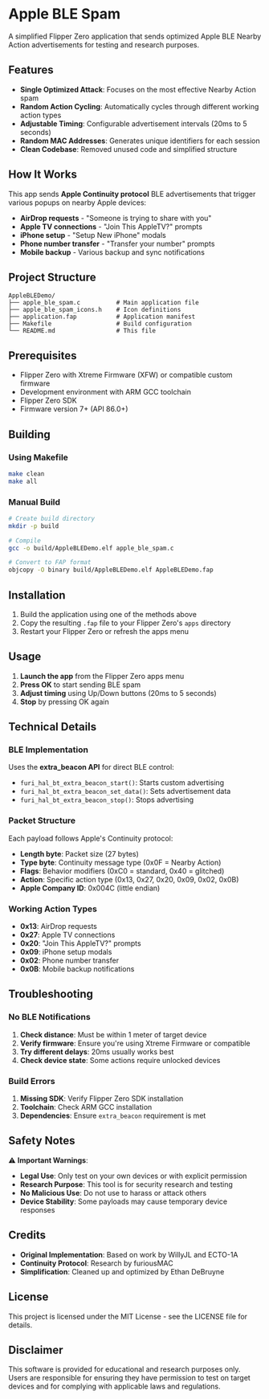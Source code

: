 # Apple BLE Spam

A simplified Flipper Zero application that sends optimized Apple BLE Nearby Action advertisements for testing and research purposes.

## Features

- **Single Optimized Attack**: Focuses on the most effective Nearby Action spam
- **Random Action Cycling**: Automatically cycles through different working action types
- **Adjustable Timing**: Configurable advertisement intervals (20ms to 5 seconds)
- **Random MAC Addresses**: Generates unique identifiers for each session
- **Clean Codebase**: Removed unused code and simplified structure

## How It Works

This app sends **Apple Continuity protocol** BLE advertisements that trigger various popups on nearby Apple devices:

- **AirDrop requests** - "Someone is trying to share with you"
- **Apple TV connections** - "Join This AppleTV?" prompts
- **iPhone setup** - "Setup New iPhone" modals
- **Phone number transfer** - "Transfer your number" prompts
- **Mobile backup** - Various backup and sync notifications

## Project Structure

```
AppleBLEDemo/
├── apple_ble_spam.c          # Main application file
├── apple_ble_spam_icons.h    # Icon definitions
├── application.fap           # Application manifest
├── Makefile                  # Build configuration
└── README.md                 # This file
```

## Prerequisites

- Flipper Zero with Xtreme Firmware (XFW) or compatible custom firmware
- Development environment with ARM GCC toolchain
- Flipper Zero SDK
- Firmware version 7+ (API 86.0+)

## Building

### Using Makefile
```bash
make clean
make all
```

### Manual Build
```bash
# Create build directory
mkdir -p build

# Compile
gcc -o build/AppleBLEDemo.elf apple_ble_spam.c

# Convert to FAP format
objcopy -O binary build/AppleBLEDemo.elf AppleBLEDemo.fap
```

## Installation

1. Build the application using one of the methods above
2. Copy the resulting `.fap` file to your Flipper Zero's `apps` directory
3. Restart your Flipper Zero or refresh the apps menu

## Usage

1. **Launch the app** from the Flipper Zero apps menu
2. **Press OK** to start sending BLE spam
3. **Adjust timing** using Up/Down buttons (20ms to 5 seconds)
4. **Stop** by pressing OK again

## Technical Details

### BLE Implementation
Uses the **extra_beacon API** for direct BLE control:

- `furi_hal_bt_extra_beacon_start()`: Starts custom advertising
- `furi_hal_bt_extra_beacon_set_data()`: Sets advertisement data
- `furi_hal_bt_extra_beacon_stop()`: Stops advertising

### Packet Structure
Each payload follows Apple's Continuity protocol:
- **Length byte**: Packet size (27 bytes)
- **Type byte**: Continuity message type (0x0F = Nearby Action)
- **Flags**: Behavior modifiers (0xC0 = standard, 0x40 = glitched)
- **Action**: Specific action type (0x13, 0x27, 0x20, 0x09, 0x02, 0x0B)
- **Apple Company ID**: 0x004C (little endian)

### Working Action Types
- **0x13**: AirDrop requests
- **0x27**: Apple TV connections
- **0x20**: "Join This AppleTV?" prompts
- **0x09**: iPhone setup modals
- **0x02**: Phone number transfer
- **0x0B**: Mobile backup notifications

## Troubleshooting

### No BLE Notifications
1. **Check distance**: Must be within 1 meter of target device
2. **Verify firmware**: Ensure you're using Xtreme Firmware or compatible
3. **Try different delays**: 20ms usually works best
4. **Check device state**: Some actions require unlocked devices

### Build Errors
1. **Missing SDK**: Verify Flipper Zero SDK installation
2. **Toolchain**: Check ARM GCC installation
3. **Dependencies**: Ensure `extra_beacon` requirement is met

## Safety Notes

⚠️ **Important Warnings**:

- **Legal Use**: Only test on your own devices or with explicit permission
- **Research Purpose**: This tool is for security research and testing
- **No Malicious Use**: Do not use to harass or attack others
- **Device Stability**: Some payloads may cause temporary device responses

## Credits

- **Original Implementation**: Based on work by WillyJL and ECTO-1A
- **Continuity Protocol**: Research by furiousMAC
- **Simplification**: Cleaned up and optimized by Ethan DeBruyne

## License

This project is licensed under the MIT License - see the LICENSE file for details.

## Disclaimer

This software is provided for educational and research purposes only. Users are responsible for ensuring they have permission to test on target devices and for complying with applicable laws and regulations.
